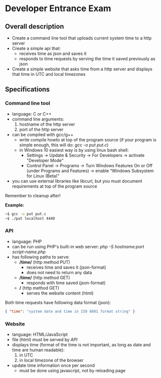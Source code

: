 # Developer Entrance Exam

## Overall description
 * Create a command line tool that uploads current system time to a http server
 * Create a simple api that:
   * receives time as json and saves it
   * responds to time requests by serving the time it saved previously as json
 * Create a simple website that asks time from a http server and displays that time in UTC and local timezones

## Specifications

### Command line tool
 * language: C or C++
 * command line arguments:
   1. hostname of the http server
   2. port of the http server
 * can be compiled with gcc/g++
   * write compile howto at top of the program source (if your program is simple enough, this will do: *gcc -o put put.c*)
   * in Windows 10 easiest way is by using linux bash shell:
     * Settings -> Update & Security -> For Developers -> activate "Developer Mode"
     * Control Panel -> Programs -> Turn Windows Features On or Off (under Programs and Features) -> enable “Windows Subsystem for Linux (Beta)”
 * you can use external libraries like libcurl, but you must document requirements at top of the program source

Remember to cleanup after!

**Example:**
```sh
~$ gcc -u put put.c
~$ ./put localhost 4440
```

### API
 * language: PHP
 * can be run using PHP's built-in web server: *php -S hostname:port script-name.php*
 * has following paths to serve:
   * **/time/** (http method PUT)
     * receives time and saves it (json-format)
     * does not need to return any data
   * **/time/** (http method GET)
     * responds with time saved (json-format)
   * **/** (http method GET)
     * serves the website content (html)

Both time requests have following data format (json):
```json
{ "time": "system date and time in ISO 8601 format string" }
```

### Website
 * language: HTML/JavaScript
 * file (html) must be served by *API*
 * displays time (format of the time is not important, as long as date and time are human readable):
   1. in UTC
   2. in local timezone of the browser
 * update time information once per second
   * must be done using javascript, not by reloading page
